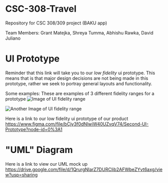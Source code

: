 # CSC-308-Travel
Repository for CSC 308/309 project (BAKU app)

Team Members: Grant Matejka, Shreya Tumma, Abhishu Rawka, David Juliano


# UI Prototype

Reminder that this link will take you to our *low fidelity* ui prototype. 
This means that is that major design decisions are not being made in this prototype, rather we seek to portray general layouts and functionality.

Some examples:
These are examples of 3 different fidelity ranges for a prototype
![Image of UI fidelity range](https://mentormate.com/wp-content/uploads/2018/05/all-wireframes-1030x585.jpg)

![Another Image of UI fidelity range](https://file.mockplus.com/image/2019/10/51cb8a9a-ddd3-4cac-8fb8-d9f5db887c30.jpg
)


Here is a link to our low fidelity ui prototype of our product
https://www.figma.com/file/bCjy3f0dNlwiW40UZvqV74/Second-UI-Prototype?node-id=0%3A1

# "UML" Diagram
Here is a link to view our UML mock up
https://drive.google.com/file/d/1QrurgNlarZ7DURClib2AFWbeZYvt6axg/view?usp=sharing
